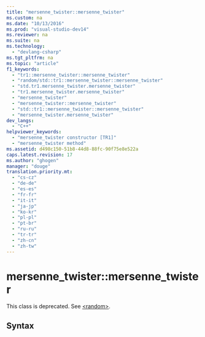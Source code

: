 ```yaml
---
title: "mersenne_twister::mersenne_twister"
ms.custom: na
ms.date: "10/13/2016"
ms.prod: "visual-studio-dev14"
ms.reviewer: na
ms.suite: na
ms.technology: 
  - "devlang-csharp"
ms.tgt_pltfrm: na
ms.topic: "article"
f1_keywords: 
  - "tr1::mersenne_twister::mersenne_twister"
  - "random/std::tr1::mersenne_twister::mersenne_twister"
  - "std.tr1.mersenne_twister.mersenne_twister"
  - "tr1.mersenne_twister.mersenne_twister"
  - "mersenne_twister"
  - "mersenne_twister::mersenne_twister"
  - "std::tr1::mersenne_twister::mersenne_twister"
  - "mersenne_twister.mersenne_twister"
dev_langs: 
  - "C++"
helpviewer_keywords: 
  - "mersenne_twister constructor [TR1]"
  - "mersenne_twister method"
ms.assetid: d498c150-51b8-44d8-88fc-90f75e8e522a
caps.latest.revision: 17
ms.author: "ghogen"
manager: "douge"
translation.priority.mt: 
  - "cs-cz"
  - "de-de"
  - "es-es"
  - "fr-fr"
  - "it-it"
  - "ja-jp"
  - "ko-kr"
  - "pl-pl"
  - "pt-br"
  - "ru-ru"
  - "tr-tr"
  - "zh-cn"
  - "zh-tw"
---
```

# mersenne_twister::mersenne_twister
This class is deprecated. See [\<random>](../Topic/%3Crandom%3E.md).  
  
## Syntax